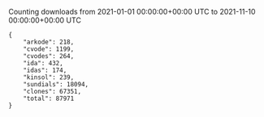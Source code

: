 
Counting downloads from 2021-01-01 00:00:00+00:00 UTC to 2021-11-10 00:00:00+00:00 UTC

```
{
    "arkode": 218,
    "cvode": 1199,
    "cvodes": 264,
    "ida": 432,
    "idas": 174,
    "kinsol": 239,
    "sundials": 18094,
    "clones": 67351,
    "total": 87971
}
```
